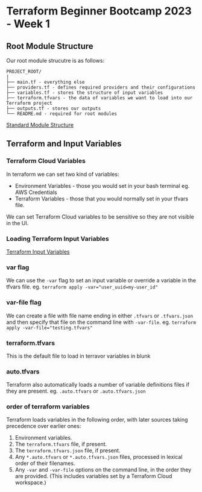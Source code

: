 # Terraform Beginner Bootcamp 2023 - Week 1


## Root Module Structure

Our root module strucutre is as follows:
 
```
PROJECT_ROOT/
|
├── main.tf - everything else 
├── providers.tf - defines required providers and their configurations 
├── variables.tf - stores the structure of input variables
├── terraform.tfvars - the data of variables we want to load into our Terraform project
├── outputs.tf - stores our outputs
└── README.md - required for root modules

```

[Standard Module Structure](https://developer.hashicorp.com/terraform/language/modules/develop/structure)

## Terraform and Input Variables

### Terraform Cloud Variables

In terraform we can set two kind of variables:
- Environment Variables - those you would set in your bash terminal eg. AWS Credentials
- Terraform Variables - those that you would normally set in your tfvars file.

We can set Terraform Cloud variables to be sensitive so they are not visible in the UI.

### Loading Terraform Input Variables 

[Terraform Input Variables](https://developer.hashicorp.com/terraform/language/values/variables)

### var flag
We can use the `-var` flag to set an input variable or override a variable in the tfvars file. eg. `terraform apply -var="user_uuid=my-user_id"`

### var-file flag
We can create a file with file name ending in either `.tfvars` or `.tfvars.json` and then specify that file on the command line with `-var-file`. eg. `terraform apply -var-file="testing.tfvars"`

### terraform.tfvars
This is the default file to load in terravor variables in blunk

### auto.tfvars
Terraform also automatically loads a number of variable definitions files if they are present. eg. `.auto.tfvars` or `.auto.tfvars.json`

### order of terraform variables

Terraform loads variables in the following order, with later sources taking precedence over earlier ones:
1. Environment variables.
2. The `terraform.tfvars` file, if present.
3. The `terraform.tfvars.json` file, if present.
4. Any `*.auto.tfvars` or `*.auto.tfvars.json` files, processed in lexical order of their filenames.
5. Any `-var` and `-var-file` options on the command line, in the order they are provided. (This includes variables set by a Terraform Cloud workspace.)
